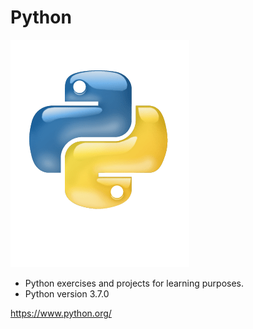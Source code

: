# Python

![](images/python-logo-glassy.png)
* Python exercises and projects for learning purposes.
* Python version 3.7.0

https://www.python.org/

